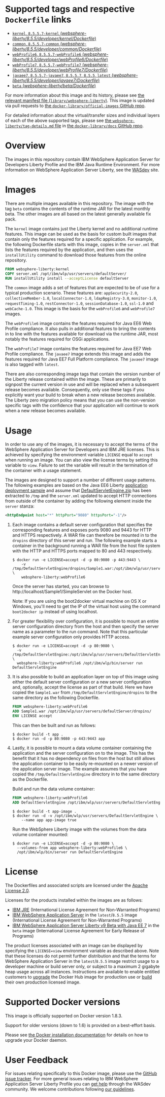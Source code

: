 # Supported tags and respective `Dockerfile` links

-	[`kernel`, `8.5.5.7-kernel` (*websphere-liberty/8.5.5/developer/kernel/Dockerfile*)](https://github.com/WASdev/ci.docker/blob/975e98caeaf81eb0648832d54778e0d6b079e4b4/websphere-liberty/8.5.5/developer/kernel/Dockerfile)
-	[`common`, `8.5.5.7-common` (*websphere-liberty/8.5.5/developer/common/Dockerfile*)](https://github.com/WASdev/ci.docker/blob/975e98caeaf81eb0648832d54778e0d6b079e4b4/websphere-liberty/8.5.5/developer/common/Dockerfile)
-	[`webProfile6`, `8.5.5.7-webProfile6` (*websphere-liberty/8.5.5/developer/webProfile6/Dockerfile*)](https://github.com/WASdev/ci.docker/blob/975e98caeaf81eb0648832d54778e0d6b079e4b4/websphere-liberty/8.5.5/developer/webProfile6/Dockerfile)
-	[`webProfile7`, `8.5.5.7-webProfile7` (*websphere-liberty/8.5.5/developer/webProfile7/Dockerfile*)](https://github.com/WASdev/ci.docker/blob/975e98caeaf81eb0648832d54778e0d6b079e4b4/websphere-liberty/8.5.5/developer/webProfile7/Dockerfile)
-	[`javaee7`, `8.5.5.7-javaee7`, `8.5.5.7`, `8.5.5`, `latest` (*websphere-liberty/8.5.5/developer/javaee7/Dockerfile*)](https://github.com/WASdev/ci.docker/blob/975e98caeaf81eb0648832d54778e0d6b079e4b4/websphere-liberty/8.5.5/developer/javaee7/Dockerfile)
-	[`beta` (*websphere-liberty/beta/Dockerfile*)](https://github.com/WASdev/ci.docker/blob/975e98caeaf81eb0648832d54778e0d6b079e4b4/websphere-liberty/beta/Dockerfile)

For more information about this image and its history, please see [the relevant manifest file (`library/websphere-liberty`)](https://github.com/docker-library/official-images/blob/master/library/websphere-liberty). This image is updated via pull requests to [the `docker-library/official-images` GitHub repo](https://github.com/docker-library/official-images).

For detailed information about the virtual/transfer sizes and individual layers of each of the above supported tags, please see [the `websphere-liberty/tag-details.md` file](https://github.com/docker-library/docs/blob/master/websphere-liberty/tag-details.md) in [the `docker-library/docs` GitHub repo](https://github.com/docker-library/docs).

# Overview

The images in this repository contain IBM WebSphere Application Server for Developers Liberty Profile and the IBM Java Runtime Environment. For more information on WebSphere Application Server Liberty, see the [WASdev](https://developer.ibm.com/wasdev/docs/category/getting-started/) site.

# Images

There are multiple images available in this repository. The image with the tag `beta` contains the contents of the runtime JAR for the latest monthly beta. The other images are all based on the latest generally available fix pack.

The `kernel` image contains just the Liberty kernel and no additional runtime features. This image can be used as the basis for custom built images that contain only the features required for a specific application. For example, the following Dockerfile starts with this image, copies in the `server.xml` that lists the features required by the application, and then uses the `installUtility` command to download those features from the online repository.

```dockerfile
FROM websphere-liberty:kernel
COPY server.xml /opt/ibm/wlp/usr/servers/defaultServer/
RUN installUtility install --acceptLicense defaultServer
```

The `common` image adds a set of features that are expected to be of use for a typical production scenario. These features are: `appSecurity-2.0`, `collectiveMember-1.0`, `localConnector-1.0`, `ldapRegistry-3.0`, `monitor-1.0`, `requestTiming-1.0`, `restConnector-1.0`, `sessionDatabase-1.0`, `ssl-1.0` and `webCache-1.0`. This image is the basis for the `webProfile6` and `webProfile7` images.

The `webProfile6` image contains the features required for Java EE6 Web Profile compliance. It also pulls in additional features to bring the contents in to line with the features available for download via the runtime JAR, most notably the features required for OSGi applications.

The `webProfile7` image contains the features required for Java EE7 Web Profile compliance. The `javaee7` image extends this image and adds the features required for Java EE7 Full Platform compliance. The `javaee7` image is also tagged with `latest`.

There are also corresponding image tags that contain the version number of the Liberty release contained within the image. These are primarily to signpost the current version in use and will be replaced when a subsequent release becomes available. Consequently, only use these tags if you explicitly want your build to break when a new release becomes available. The Liberty zero migration policy means that you can use the non-version specific tags with the confidence that your application will continue to work when a new release becomes available.

# Usage

In order to use any of the images, it is necessary to accept the terms of the WebSphere Application Server for Developers and IBM JRE licenses. This is achieved by specifying the environment variable `LICENSE` equal to `accept` when running an image. You can also view the license terms by setting this variable to `view`. Failure to set the variable will result in the termination of the container with a usage statement.

The images are designed to support a number of different usage patterns. The following examples are based on the Java EE6 Liberty [application deployment sample](https://developer.ibm.com/wasdev/docs/article_appdeployment/) and assume that [DefaultServletEngine.zip](https://www.ibm.com/developerworks/mydeveloperworks/blogs/wasdev/resource/DefaultServletEngine.zip) has been extracted to `/tmp` and the `server.xml` updated to accept HTTP connections from outside of the container by adding the following element inside the `server` stanza:

```xml
<httpEndpoint host="*" httpPort="9080" httpsPort="-1"/>
```

1.	Each image contains a default server configuration that specifies the corresponding features and exposes ports 9080 and 9443 for HTTP and HTTPS respectively. A WAR file can therefore be mounted in to the `dropins` directory of this server and run. The following example starts a container in the background running a WAR file from the host file system with the HTTP and HTTPS ports mapped to 80 and 443 respectively.

	```console
	$ docker run -e LICENSE=accept -d -p 80:9080 -p 443:9443 \
	    -v /tmp/DefaultServletEngine/dropins/Sample1.war:/opt/ibm/wlp/usr/servers/defaultServer/dropins/Sample1.war \
	    websphere-liberty:webProfile6
	```

	Once the server has started, you can browse to http://localhost/Sample1/SimpleServlet on the Docker host.

	Note: If you are using the boot2docker virtual machine on OS X or Windows, you'll need to get the IP of the virtual host using the command `boot2docker ip` instead of using localhost.

2.	For greater flexibility over configuration, it is possible to mount an entire server configuration directory from the host and then specify the server name as a parameter to the run command. Note that this particular example server configuration only provides HTTP access.

	```console
	$ docker run -e LICENSE=accept -d -p 80:9080 \
	  -v /tmp/DefaultServletEngine:/opt/ibm/wlp/usr/servers/DefaultServletEngine \
	  websphere-liberty:webProfile6 /opt/ibm/wlp/bin/server run DefaultServletEngine
	```

3.	It is also possible to build an application layer on top of this image using either the default server configuration or a new server configuration and, optionally, accept the license as part of that build. Here we have copied the `Sample1.war` from `/tmp/DefaultServletEngine/dropins` to the same directory as the following Dockerfile.

	```dockerfile
	FROM websphere-liberty:webProfile6
	ADD Sample1.war /opt/ibm/wlp/usr/servers/defaultServer/dropins/
	ENV LICENSE accept
	```

	This can then be built and run as follows:

	```console
	$ docker build -t app .
	$ docker run -d -p 80:9080 -p 443:9443 app
	```

4.	Lastly, it is possible to mount a data volume container containing the application and the server configuration on to the image. This has the benefit that it has no dependency on files from the host but still allows the application container to be easily re-mounted on a newer version of the application server image. The example assumes that you have copied the `/tmp/DefaultServletEngine` directory in to the same directory as the Dockerfile.

	Build and run the data volume container:

	```dockerfile
	FROM websphere-liberty:webProfile6
	ADD DefaultServletEngine /opt/ibm/wlp/usr/servers/DefaultServletEngine
	```

	```console
	$ docker build -t app-image .
	$ docker run -d -v /opt/ibm/wlp/usr/servers/DefaultServletEngine \
	    --name app app-image true
	```

	Run the WebSphere Liberty image with the volumes from the data volume container mounted:

	```console
	$ docker run -e LICENSE=accept -d -p 80:9080 \
	  --volumes-from app websphere-liberty:webProfile6 \
	  /opt/ibm/wlp/bin/server run DefaultServletEngine
	```

# License

The Dockerfiles and associated scripts are licensed under the [Apache License 2.0](http://www.apache.org/licenses/LICENSE-2.0.html).

Licenses for the products installed within the images are as follows:

-	[IBM JRE](http://www14.software.ibm.com/cgi-bin/weblap/lap.pl?la_formnum=&li_formnum=L-JWOD-9SYNCP&title=IBM%C2%AE+SDK%2C+Java+Technology+Edition%2C+Version+8.0&l=en) (International License Agreement for Non-Warranted Programs)
-	[IBM WebSphere Application Server](https://public.dhe.ibm.com/ibmdl/export/pub/software/websphere/wasdev/downloads/wlp/8.5.5.5/lafiles/runtime/en.html) in the `latest`/`8.5.5` image (International License Agreement for Non-Warranted Programs)
-	[IBM WebSphere Application Server Liberty v9 Beta with Java EE 7](https://public.dhe.ibm.com/ibmdl/export/pub/software/websphere/wasdev/downloads/wlp/beta/lafiles/en.html) in the `beta` image (International License Agreement for Early Release of Programs)

The product licenses associated with an image can be displayed by specifying the `LICENSE=view` environment variable as described above. Note that these licenses do not permit further distribution and that the terms for WebSphere Application Server in the `latest`/`8.5.5` image restrict usage to a developer machine or build server only, or subject to a maximum 2 gigabyte heap usage across all instances. Instructions are available to enable entitled customers to [upgrade](https://github.com/WASdev/ci.docker/tree/master/websphere-liberty/8.5.5/production-upgrade) the Docker Hub image for production use or [build](https://github.com/WASdev/ci.docker/tree/master/websphere-liberty/8.5.5/production-install) their own production licensed image.

# Supported Docker versions

This image is officially supported on Docker version 1.8.3.

Support for older versions (down to 1.6) is provided on a best-effort basis.

Please see [the Docker installation documentation](https://docs.docker.com/installation/) for details on how to upgrade your Docker daemon.

# User Feedback

For issues relating specifically to this Docker image, please use the [GitHub issue tracker](https://github.com/WASdev/ci.docker/issues). For more general issues relating to IBM WebSphere Application Server Liberty Profile you can [get help](https://developer.ibm.com/wasdev/help/) through the WASdev community. We welcome contributions following [our guidelines](https://github.com/WASdev/wasdev.github.io/blob/master/CONTRIBUTING.md).
